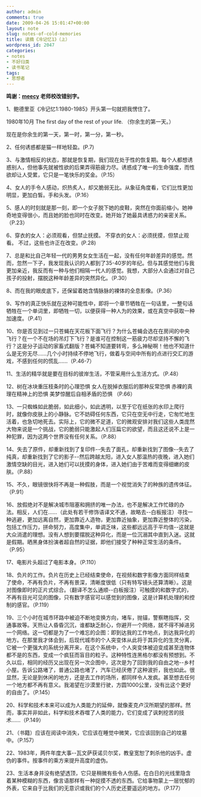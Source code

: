 ```yaml
---
author: admin
comments: true
date: 2009-04-26 15:01:47+00:00
layout: note
slug: notes-of-cold-memories
title: 读摘《冷记忆1》（上）
wordpress_id: 2047
categories:
- notes
- 不好归类
- 读书笔记
tags:
- 思想者
---
```


**鸣谢：[meecy](http://meecy.com/) 老师校改错别字。**

1、鲍德里亚《冷记忆1:1980-1985》开头第一句就把我愣住了。

1980年10月
The first day of the rest of your life. （你余生的第一天。）

现在是你余生的第一天，第一时，第一分，第一秒。

2、任何诱惑都是猫一样地轻盈。(P.7)

3、与激情相反的状态，那就是恢复期，我们现在处于性的恢复期。每个人都想诱惑别人，但他事先就被性欲的后果弄得筋疲力尽。诱惑成了唯一的生命强度，而性欲却让人受累，它只是一笔快乐的奖金。（P.15）

4、女人的手令人感动，炽热炙人，却又脆弱无比。从象征角度看，它们比性更加明显，更加白皙。手和头发。（P.16）

5、感人的时刻就是那一刻，即一个女子脱下她的皮鞋，突然在你面前缩小。她神奇地变得很小，而且她的脸也同时在改变。她开始了她最具诱惑力的亲密关系。（P.23）

6、穿衣的女人：必须观看，但禁止抚摸。
不穿衣的女人：必须抚摸，但禁止观看。
不过，这些也许正在改变。(P.28)

7、总是和比自己年轻一代的男男女女生活在一起，没有任何年龄差异的感觉。然而，忽然一下子，我发现我认识的人都到了35-40岁的年纪。但与其感觉他们与我更加亲近，我反而有一种与他们相隔一代人的感觉。我想，大部分人会通过对自己孩子的投射，摆脱这种年龄差异的突然异化。（P.30）

8、而在我的眼皮底下，还保留着她含情脉脉的裸体的全息影像。（P.36）

9、写作的真正快乐就在这种可能性中，即将一个章节牺牲在一句话里，一整句话牺牲在一个单词里，即牺牲一切，以便获得一种人为的效果，或在真空中获取一种加速度。（P.41）

10、你是否见到过一只苍蝇在天花板下面飞行？为什么苍蝇会选在在房间的中央飞行？在一个不在场的吊灯下飞行？是谁可在控制这一筋疲力尽却坚持不懈的飞行？这是分子运动的家畜式翻版？苍蝇不知道要转弯，多么神秘啊！他也不知道什么是无穷无尽……几个小时持续不停地飞行，做着与空间中所有的点进行交汇的游戏，不感到任何的慌乱……（P.46-7）

11、生活的精华就是要在目标的彼岸生活，不管采用什么生活方式。（P.48）

12、树在冰块重压枝条时的心理恐惧
女人在脱掉衣服后的那种反常恐惧
赤裸的真理在精神上的恐惧
美梦惊醒后自相矛盾的恐惧 （P.66）

13、一只蜘蛛如此脆弱，如此细小，如此透明，以至于它在纸张的水印上爬行时，就像你皮肤上的小静脉。它不妨碍任何东西，它只在空无中行走，它匆忙地生活着，也急切地死去。实际上，它的微不足道，它的微观安排对我们这些人类庞然大物来说是一个挑战，它的脆弱只能激起人们压扁它的欲望，而且这还说不上是一种犯罪，因为这两个世界没有任何关系。（P.88）

14、失去了原件，却重新找到了复印件--失去了面孔，却重新找到了图像--失去了纯真，却重新找到了它的影子--然后跨越太阳，进入女人那温热的夜晚，进入她们激情空缺的目光，进入她们可以抚摸的身体，进入她们由于苦难而变得细嫩的皮肤。（P.88）

15、不久，眼镜很快将不再是一种假肢，而是一个视觉消失了的种族的遗传体征。（P.91）

16、放假绝对不是解决城市阻塞和拥挤的唯一办法，也不是解决工作忙碌的办法。相反，人们在……（此处有若干修饰语译文不通，故略去--白板报注）寻找一种逃避，更加远离自然，更加靠近人造物，更加靠近抽象，更加靠近整体的污染，包括工作压力，拼命努力，高度集中，单调乏味，这些都远远高于平均值--这就是大众消遣的理想。没有人想到要摆脱这种异化，而是一位沉溺其中直到入迷。这就是假期。晒黑身体扮演者超自然的证据，即他们接受了种种正常生活的条件。（P.95）

17、电影片头超过了电影本身。（P.110）

18、负片的工作。负片在历史上已经结束使命，在视频和数字影像方面同样结束了使命，不再有负片，不再有景深，清晰度很低（只有特写镜头还算清晰）。这是对图像即时的正片式综合。（翻译不怎么通顺--白板报注）可触摸的和数字式的，不再有目光可见的图像，只有数字感官可以感觉到的图像，这是计算机处理的和控制的感官。（P.119）

19、三个小时在城市环路中被迫不断地变换方向，堵车，抛锚，警察瞎指挥，交通事故等。天热让人昏昏沉沉，谁都缺乏耐心，你避开一个网络，就不得不掉进另一个网络。这一切都是为了一个难忘的企图：即到达我的工作地点，到达我异化的地方。在那里我才体会到，后现代城市的个人突变体从此将于其异化的生灵分离，它被一个更强大的系统分离开来，在这个系统中，个人突变体被迫变成甚至连物体都不是的东西，变成一个疯狂而盲目的粒子。这种特性连黑格尔都没有预想到。不久以后，相同的经历又出现在另一次企图中，这次是为了回到我的自由之地--乡村小屋。告诉公路堵了，普通公路也堵了，汽车已经厌倦了这种波折，我也如此。很显然，无论是到休闲的地方，还是去工作的场所，都同样令人发疯。甚至想去任何一个地方都不再有意义。我渴望在沙漠里行驶，方圆1000公里，没有比这个更好的自由了。（P.145）

20、科学和技术本来可以成为人类能力的延伸，就像麦克卢汉所期望的那样。然而，事实并非如此，科学和技术吞噬了人类的能力，它们变成了讽刺挖苦的技术……（P.149）

21、（书籍）应该在阅读中消失，它应该在睡觉中微笑，它应该回到自己的坟墓中。（P.157）

22、1983年，两件年度大事--瓦文萨获诺贝尔奖，教皇宽恕了刺杀他的凶手。虚伪的事件。按事件的乘方来提升高度的虚伪。

23、生活本身并没有绝望透顶，它只是稍微有些令人伤感。在白日的光线里隐含着某种模糊的东西，像言语那样有一种捉摸不透的东西。它给事物蒙上一层忧郁的外表，它来自于比我们的无意识或我们的个人历史还要遥远的地方。（P.177）






